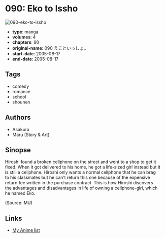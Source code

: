 # 090: Eko to Issho

![090-eko-to-issho](https://cdn.myanimelist.net/images/manga/2/54095.jpg)

-   **type**: manga
-   **volumes**: 4
-   **chapters**: 60
-   **original-name**: 090 えこといっしょ。
-   **start-date**: 2005-08-17
-   **end-date**: 2005-08-17

## Tags

-   comedy
-   romance
-   school
-   shounen

## Authors

-   Asakura
-   Maru (Story & Art)

## Sinopse

Hiroshi found a broken cellphone on the street and went to a shop to get it fixed. When it got delivered to his home, he got a life-sized girl instead but it is still a cellphone. Hiroshi only wants a normal cellphone that he can brag to his classmates but he can't return this one because of the expensive return fee written in the purchase contract. This is how Hiroshi discovers the advantages and disadvantages in life of owning a cellphone-girl, which he named Eko.

(Source: MU)

## Links

-   [My Anime list](https://myanimelist.net/manga/1794/090__Eko_to_Issho)
